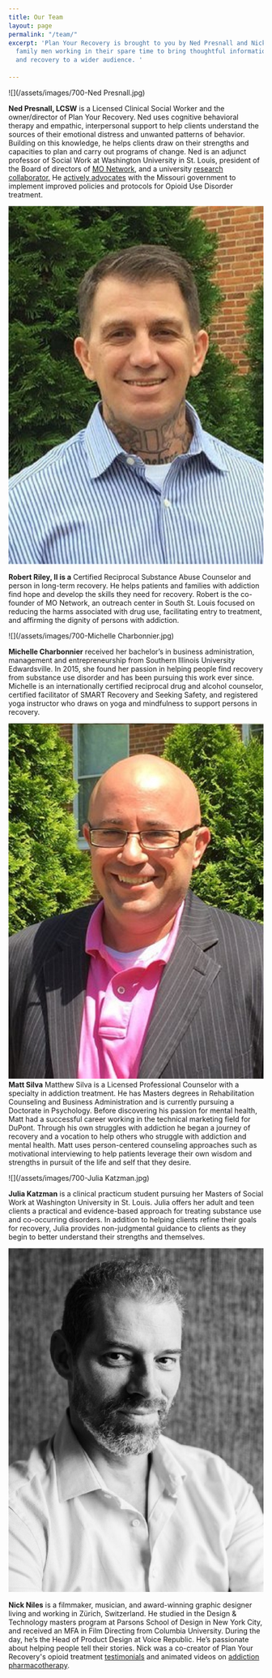 ```yaml
---
title: Our Team
layout: page
permalink: "/team/"
excerpt: 'Plan Your Recovery is brought to you by Ned Presnall and Nick Niles, two
  family men working in their spare time to bring thoughtful information about addiction
  and recovery to a wider audience. '

---
```

<a id="Ned_Presnall">
![](/assets/images/700-Ned Presnall.jpg)
</a>

**Ned Presnall, LCSW** is a Licensed Clinical Social Worker and the owner/director of Plan Your Recovery. Ned uses cognitive behavioral therapy and empathic, interpersonal support to help clients understand the sources of their emotional distress and unwanted patterns of behavior. Building on this knowledge, he helps clients draw on their strengths and capacities to plan and carry out programs of change. Ned is an adjunct professor of Social Work at Washington University in St. Louis, president of the Board of directors of [MO Network](), and a university [research collaborator.](https://scholar.google.com/citations?hl=en&user=Y8VVw7YAAAAJ "research") He [actively advocates](https://www.stltoday.com/lifestyles/health-med-fit/outspoken-critic-of-missouri-s-response-to-opioid-epidemic-fired/article_69f394ea-5625-56c8-8da1-3fb1cd7efbf8.html "Post Dispatch") with the Missouri government to implement improved policies and protocols for Opioid Use Disorder treatment.

![](/assets/images/700-robert2.jpg)

**Robert Riley, II is a** Certified Reciprocal Substance Abuse Counselor and person in long-term recovery. He helps patients and families with addiction find hope and develop the skills they need for recovery. Robert is the co-founder of MO Network, an outreach center in South St. Louis focused on reducing the harms associated with drug use, facilitating entry to treatment, and affirming the dignity of persons with addiction.

![](/assets/images/700-Michelle Charbonnier.jpg)

**Michelle Charbonnier** received her bachelor’s in business administration, management and entrepreneurship from Southern Illinois University Edwardsville. In 2015, she found her passion in helping people find recovery from substance use disorder and has been pursuing this work ever since. Michelle is an internationally certified reciprocal drug and alcohol counselor, certified facilitator of SMART Recovery and Seeking Safety, and registered yoga instructor who draws on yoga and mindfulness to support persons in recovery.

![](/assets/images/700-matt_silva-288x400-288x400.jpg)
**Matt Silva** 
Matthew Silva is a Licensed Professional Counselor with a specialty in addiction treatment. He has Masters degrees in Rehabilitation Counseling and Business Administration and is currently pursuing a Doctorate in Psychology. Before discovering his passion for mental health, Matt had a successful career working in the technical marketing field for DuPont. Through his own struggles with addiction he began a journey of recovery and a vocation to help others who struggle with addiction and mental health. Matt uses person-centered counseling approaches such as motivational interviewing to help patients leverage their own wisdom and strengths in pursuit of the life and self that they desire. 

![](/assets/images/700-Julia Katzman.jpg)

**Julia Katzman** is a clinical practicum student pursuing her Masters of Social Work at Washington University in St. Louis. Julia offers her adult and teen clients a practical and evidence-based approach for treating substance use and co-occurring disorders. In addition to helping clients refine their goals for recovery, Julia provides non-judgmental guidance to clients as they begin to better understand their strengths and themselves.

![](/assets/images/700-Nick_Niles.jpg)

**Nick Niles** is a filmmaker, musician, and award-winning graphic designer living and working in Zürich, Switzerland. He studied in the Design & Technology masters program at Parsons School of Design in New York City, and received an MFA in Film Directing from Columbia University. During the day, he’s the Head of Product Design at Voice Republic. He’s passionate about helping people tell their stories. Nick was a co-creator of Plan Your Recovery's opioid treatment [testimonials](https://planyourrecovery.com/stories/ "Stories") and animated videos on [addiction pharmacotherapy](https://planyourrecovery.com/videos/ "Animations").

